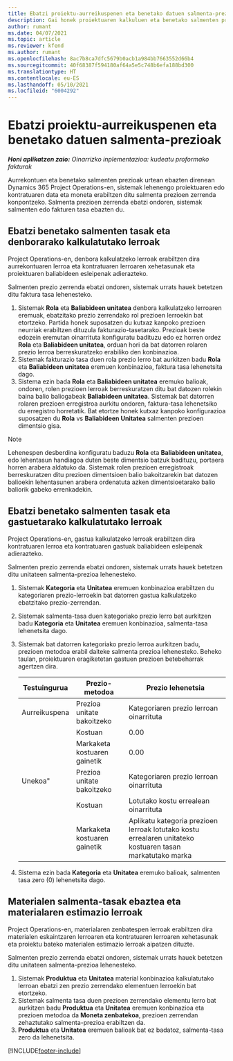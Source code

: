 ```yaml
---
title: Ebatzi proiektu-aurreikuspenen eta benetako datuen salmenta-prezioak
description: Gai honek proiektuaren kalkuluen eta benetako salmenten prezioak ebazteari buruzko informazioa eskaintzen du.
author: rumant
ms.date: 04/07/2021
ms.topic: article
ms.reviewer: kfend
ms.author: rumant
ms.openlocfilehash: 8ac7b8ca7dfc5679b0acb1a984bb7663552d66b4
ms.sourcegitcommit: 40f68387f594180af64a5e5c748b6efa188bd300
ms.translationtype: HT
ms.contentlocale: eu-ES
ms.lasthandoff: 05/10/2021
ms.locfileid: "6004292"
---
```

# <a name="resolve-sales-prices-for-project-estimates-and-actuals"></a>Ebatzi proiektu-aurreikuspenen eta benetako datuen salmenta-prezioak

_**Honi aplikatzen zaio:** Oinarrizko inplementazioa: kudeatu proformako fakturak_

Aurrekontuen eta benetako salmenten prezioak urtean ebazten direnean Dynamics 365 Project Operations-en, sistemak lehenengo proiektuaren edo kontratuaren data eta moneta erabiltzen ditu salmenta prezioen zerrenda konpontzeko. Salmenta prezioen zerrenda ebatzi ondoren, sistemak salmenten edo fakturen tasa ebazten du.

## <a name="resolve-sales-rates-on-actual-and-estimate-lines-for-time"></a>Ebatzi benetako salmenten tasak eta denborarako kalkulatutako lerroak

Project Operations-en, denbora kalkulatzeko lerroak erabiltzen dira aurrekontuaren lerroa eta kontratuaren lerroaren xehetasunak eta proiektuaren baliabideen esleipenak adierazteko.

Salmenten prezio zerrenda ebatzi ondoren, sistemak urrats hauek betetzen ditu faktura tasa lehenesteko.

1. Sistemak **Rola** eta **Baliabideen unitatea** denbora kalkulatzeko lerroaren eremuak, ebatzitako prezio zerrendako rol prezioen lerroekin bat etortzeko. Partida honek suposatzen du kutxaz kanpoko prezioen neurriak erabiltzen dituzula fakturazio-tasetarako. Prezioak beste edozein eremutan oinarrituta konfiguratu badituzu edo ez horren ordez **Rola** eta **Baliabideen unitatea**, orduan hori da bat datorren rolaren prezio lerroa berreskuratzeko erabiliko den konbinazioa.
2. Sistemak fakturazio tasa duen rola prezio lerro bat aurkitzen badu **Rola** eta **Baliabideen unitatea** eremuen konbinazioa, faktura tasa lehenetsita dago.
3. Sistema ezin bada **Rola** eta **Baliabideen unitatea** eremuko balioak, ondoren, rolen prezioen lerroak berreskuratzen ditu bat datozen rolekin baina balio baliogabeak **Baliabideen unitatea**. Sistemak bat datorren rolaren prezioen erregistroa aurkitu ondoren, faktura-tasa lehenetsiko du erregistro horretatik. Bat etortze honek kutxaz kanpoko konfigurazioa suposatzen du **Rola** vs **Baliabideen Unitatea** salmenten prezioen dimentsio gisa.

> [!NOTE]
> Lehenespen desberdina konfiguratu baduzu **Rola** eta **Baliabideen unitatea**, edo lehentasun handiagoa duten beste dimentsio batzuk badituzu, portaera horren arabera aldatuko da. Sistemak rolen prezioen erregistroak berreskuratzen ditu prezioen dimentsioen balio bakoitzarekin bat datozen balioekin lehentasunen arabera ordenatuta azken dimentsioetarako balio baliorik gabeko errenkadekin.

## <a name="resolve-sales-rates-on-actual-and-estimate-lines-for-expense"></a>Ebatzi benetako salmenten tasak eta gastuetarako kalkulatutako lerroak

Project Operations-en, gastua kalkulatzeko lerroak erabiltzen dira kontratuaren lerroa eta kontratuaren gastuak baliabideen esleipenak adierazteko.

Salmenten prezio zerrenda ebatzi ondoren, sistemak urrats hauek betetzen ditu unitateen salmenta-prezioa lehenesteko.

1. Sistemak **Kategoria** eta **Unitatea** eremuen konbinazioa erabiltzen du kategoriaren prezio-lerroekin bat datorren gastua kalkulatzeko ebatzitako prezio-zerrendan.
2. Sistemak salmenta-tasa duen kategoriako prezio lerro bat aurkitzen badu **Kategoria** eta **Unitatea** eremuen konbinazioa, salmenta-tasa lehenetsita dago.
3. Sistemak bat datorren kategoriako prezio lerroa aurkitzen badu, prezioen metodoa erabil daiteke salmenta prezioa lehenesteko. Beheko taulan, proiektuaren eragiketetan gastuen prezioen betebeharrak agertzen dira.

    | Testuingurua | Prezio-metodoa | Prezio lehenetsia |
    | --- | --- | --- |
    | Aurreikuspena | Prezioa unitate bakoitzeko | Kategoriaren prezio lerroan oinarrituta |
    | &nbsp; | Kostuan | 0.00 |
    | &nbsp; | Markaketa kostuaren gainetik | 0.00 |
    | Unekoa" | Prezioa unitate bakoitzeko | Kategoriaren prezio lerroan oinarrituta |
    | &nbsp; | Kostuan | Lotutako kostu errealean oinarrituta |
    | &nbsp; | Markaketa kostuaren gainetik | Aplikatu kategoria prezioen lerroak lotutako kostu errealaren unitateko kostuaren tasan markatutako marka |

4. Sistema ezin bada **Kategoria** eta **Unitatea** eremuko balioak, salmenten tasa zero (0) lehenetsita dago.

## <a name="resolving-sales-rates-on-actual-and-estimate-lines-for-material"></a>Materialen salmenta-tasak ebaztea eta materialaren estimazio lerroak

Project Operations-en, materialaren zenbatespen lerroak erabiltzen dira materialen eskaintzaren lerroaren eta kontratuaren lerroaren xehetasunak eta proiektu bateko materialen estimazio lerroak aipatzen dituzte.

Salmenten prezio zerrenda ebatzi ondoren, sistemak urrats hauek betetzen ditu unitateen salmenta-prezioa lehenesteko.

1. Sistemak **Produktua** eta **Unitatea** material konbinazioa kalkulatutako lerroan ebatzi zen prezio zerrendako elementuen lerroekin bat etortzeko.
2. Sistemak salmenta tasa duen prezioen zerrendako elementu lerro bat aurkitzen badu **Produktua** eta **Unitatea** eremuen konbinazioa eta prezioen metodoa da **Moneta zenbatekoa**, prezioen zerrendan zehaztutako salmenta-prezioa erabiltzen da.
3. **Produktua** eta **Unitatea** eremuen balioak bat ez badatoz, salmenta-tasa zero da lehenetsita.

[!INCLUDE[footer-include](../../includes/footer-banner.md)]
